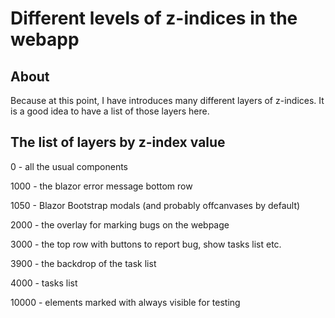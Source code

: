 # Different levels of z-indices in the webapp

## About

Because at this point, I have introduces many different layers of z-indices. It is a good idea to have a list of those layers here.

## The list of layers by z-index value

0 - all the usual components

1000 - the blazor error message bottom row

1050 - Blazor Bootstrap modals (and probably offcanvases by default)

2000 - the overlay for marking bugs on the webpage

3000 - the top row with buttons to report bug, show tasks list etc.

3900 - the backdrop of the task list

4000 - tasks list

10000 - elements marked with always visible for testing